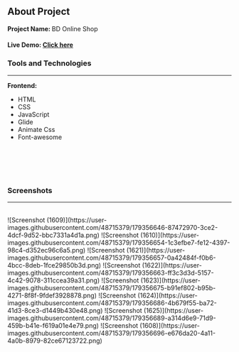 <h2>About Project</h2>

<b>Project Name: </b> BD Online Shop 

<h4>Live Demo: <a href="https://inspiring-mcnulty-36bc37.netlify.app/">Click here</a </h4> 



<h3>Tools and Technologies </h3>
<hr />

<b>Frontend: </b>
<ul>
  <li> HTML </li>
  <li> CSS </li>
  <li> JavaScript </li>
  <li> Glide </li>
  <li> Animate Css </li>
  <li> Font-awesome </li>
 
</ul>


<br />
<br />

  
​
<h3> Screenshots </h3>
<hr />
<br />
![Screenshot (1609)](https://user-images.githubusercontent.com/48715379/179356646-87472970-3ce2-4dcf-9d52-bbc7331a4d1a.png)
![Screenshot (1610)](https://user-images.githubusercontent.com/48715379/179356654-1c3efbe7-fe12-4397-98c4-d352ec96c6a5.png)
![Screenshot (1621)](https://user-images.githubusercontent.com/48715379/179356657-0a42484f-f0b6-4bcc-8deb-1fce29850b3d.png)
![Screenshot (1622)](https://user-images.githubusercontent.com/48715379/179356663-ff3c3d3d-5157-4c42-9078-311ccea39a31.png)
![Screenshot (1623)](https://user-images.githubusercontent.com/48715379/179356675-b91ef802-b95b-4271-8f8f-9fdef3928878.png)
![Screenshot (1624)](https://user-images.githubusercontent.com/48715379/179356686-4b679f55-ba72-41d3-8ce3-d1449b430e48.png)
![Screenshot (1625)](https://user-images.githubusercontent.com/48715379/179356689-a314d6e9-71d9-459b-b41e-f619a01e4e79.png)
![Screenshot (1608)](https://user-images.githubusercontent.com/48715379/179356696-e676da20-4a11-4a0b-8979-82ce67123722.png)
